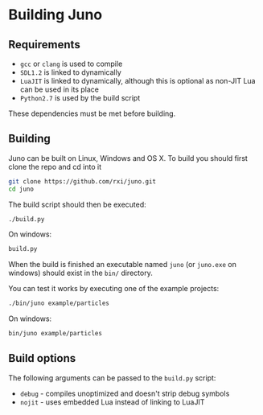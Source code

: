 # Building Juno

## Requirements
* `gcc` or `clang` is used to compile
* `SDL1.2` is linked to dynamically
* `LuaJIT` is linked to dynamically, although this is optional as non-JIT Lua can be used in its place
* `Python2.7` is used by the build script

These dependencies must be met before building.

## Building
Juno can be built on Linux, Windows and OS X. To build you should first clone the repo and cd into it
```bash
git clone https://github.com/rxi/juno.git
cd juno
```

The build script should then be executed:
```bash
./build.py
```

On windows:
```bash
build.py
```

When the build is finished an executable named `juno` (or `juno.exe` on windows) should exist in the `bin/` directory.

You can test it works by executing one of the example projects:
```bash
./bin/juno example/particles
```

On windows:
```bash
bin/juno example/particles
```


## Build options
The following arguments can be passed to the `build.py` script:
* `debug` - compiles unoptimized and doesn't strip debug symbols
* `nojit` - uses embedded Lua instead of linking to LuaJIT
